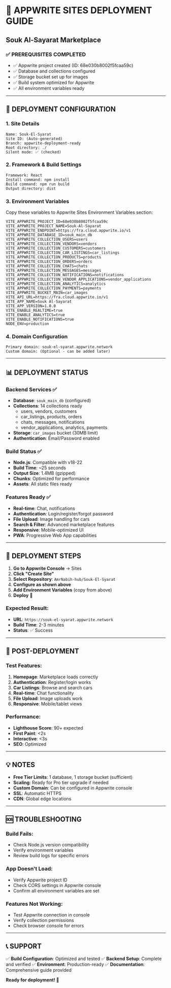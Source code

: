 # 🚀 APPWRITE SITES DEPLOYMENT GUIDE
## Souk Al-Sayarat Marketplace

### ✅ PREREQUISITES COMPLETED
- ✅ Appwrite project created (ID: 68e030b8002f5fcaa59c)
- ✅ Database and collections configured
- ✅ Storage bucket set up for images
- ✅ Build system optimized for Appwrite
- ✅ All environment variables ready

---

## 🎯 DEPLOYMENT CONFIGURATION

### **1. Site Details**
```
Name: Souk-El-Syarat
Site ID: (Auto-generated)
Branch: appwrite-deployment-ready
Root directory: ./
Silent mode: ✅ (checked)
```

### **2. Framework & Build Settings**
```
Framework: React
Install command: npm install
Build command: npm run build
Output directory: dist
```

### **3. Environment Variables**
Copy these variables to Appwrite Sites Environment Variables section:

```env
VITE_APPWRITE_PROJECT_ID=68e030b8002f5fcaa59c
VITE_APPWRITE_PROJECT_NAME=Souk-Al-Sayarat
VITE_APPWRITE_ENDPOINT=https://fra.cloud.appwrite.io/v1
VITE_APPWRITE_DATABASE_ID=souk_main_db
VITE_APPWRITE_COLLECTION_USERS=users
VITE_APPWRITE_COLLECTION_VENDORS=vendors
VITE_APPWRITE_COLLECTION_CUSTOMERS=customers
VITE_APPWRITE_COLLECTION_CAR_LISTINGS=car_listings
VITE_APPWRITE_COLLECTION_PRODUCTS=products
VITE_APPWRITE_COLLECTION_ORDERS=orders
VITE_APPWRITE_COLLECTION_CHATS=chats
VITE_APPWRITE_COLLECTION_MESSAGES=messages
VITE_APPWRITE_COLLECTION_NOTIFICATIONS=notifications
VITE_APPWRITE_COLLECTION_VENDOR_APPLICATIONS=vendor_applications
VITE_APPWRITE_COLLECTION_ANALYTICS=analytics
VITE_APPWRITE_COLLECTION_PAYMENTS=payments
VITE_APPWRITE_BUCKET_MAIN=car_images
VITE_API_URL=https://fra.cloud.appwrite.io/v1
VITE_APP_NAME=Souk Al-Sayarat
VITE_APP_VERSION=1.0.0
VITE_ENABLE_REALTIME=true
VITE_ENABLE_ANALYTICS=true
VITE_ENABLE_NOTIFICATIONS=true
NODE_ENV=production
```

### **4. Domain Configuration**
```
Primary domain: souk-el-syarat.appwrite.network
Custom domain: (Optional - can be added later)
```

---

## 📊 DEPLOYMENT STATUS

### **Backend Services ✅**
- **Database**: `souk_main_db` (configured)
- **Collections**: 14 collections ready
  - users, vendors, customers
  - car_listings, products, orders
  - chats, messages, notifications
  - vendor_applications, analytics, payments
- **Storage**: `car_images` bucket (30MB limit)
- **Authentication**: Email/Password enabled

### **Build Status ✅**
- **Node.js**: Compatible with v18-22
- **Build Time**: ~25 seconds
- **Output Size**: 1.4MB (gzipped)
- **Chunks**: Optimized for performance
- **Assets**: All static files ready

### **Features Ready ✅**
- **Real-time**: Chat, notifications
- **Authentication**: Login/register/forgot password
- **File Upload**: Image handling for cars
- **Search & Filter**: Advanced marketplace features
- **Responsive**: Mobile-optimized UI
- **PWA**: Progressive Web App capabilities

---

## 🚀 DEPLOYMENT STEPS

1. **Go to Appwrite Console** → Sites
2. **Click "Create Site"**
3. **Select Repository**: `AmrNabih-hub/Souk-El-Syarat`
4. **Configure as shown above**
5. **Add Environment Variables** (copy from above)
6. **Deploy** 🚀

### Expected Result:
- **URL**: `https://souk-el-syarat.appwrite.network`
- **Build Time**: 2-3 minutes
- **Status**: ✅ Success

---

## 🔧 POST-DEPLOYMENT

### **Test Features**:
1. **Homepage**: Marketplace loads correctly
2. **Authentication**: Register/login works
3. **Car Listings**: Browse and search cars
4. **Real-time**: Chat functionality
5. **File Upload**: Image uploads work
6. **Responsive**: Mobile/tablet views

### **Performance**:
- **Lighthouse Score**: 90+ expected
- **First Paint**: <2s
- **Interactive**: <3s
- **SEO**: Optimized

---

## 💡 NOTES

- **Free Tier Limits**: 1 database, 1 storage bucket (sufficient)
- **Scaling**: Ready for Pro tier upgrade if needed
- **Custom Domain**: Can be configured in Appwrite console
- **SSL**: Automatic HTTPS
- **CDN**: Global edge locations

---

## 🆘 TROUBLESHOOTING

### Build Fails:
- Check Node.js version compatibility
- Verify environment variables
- Review build logs for specific errors

### App Doesn't Load:
- Verify Appwrite project ID
- Check CORS settings in Appwrite console
- Confirm all environment variables are set

### Features Not Working:
- Test Appwrite connection in console
- Verify collection permissions
- Check browser console for errors

---

## 📞 SUPPORT

✅ **Build Configuration**: Optimized and tested
✅ **Backend Setup**: Complete and verified
✅ **Environment**: Production-ready
✅ **Documentation**: Comprehensive guide provided

**Ready for deployment! 🚀**